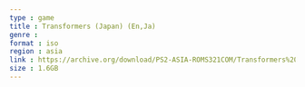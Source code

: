 ```yaml
---
type : game
title : Transformers (Japan) (En,Ja)
genre : 
format : iso
region : asia
link : https://archive.org/download/PS2-ASIA-ROMS321COM/Transformers%20%28Japan%29%20%28En%2CJa%29.7z
size : 1.6GB
---
```

